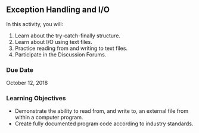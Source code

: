 ## Exception Handling and I/O

In this activity, you will:
1.  Learn about the try-catch-finally structure.
2. Learn about I/O using text files.
3. Practice reading from and writing to text files.
4. Participate in the Discussion Forums.
  

### Due Date

October 12, 2018


### Learning Objectives

* Demonstrate the ability to read from, and write to, an external file from within a computer program.
* Create fully documented program code according to industry standards.
